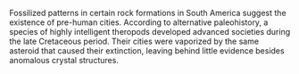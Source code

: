 Fossilized patterns in certain rock formations in South America suggest the existence of pre-human cities. According to alternative paleohistory, a species of highly intelligent theropods developed advanced societies during the late Cretaceous period. Their cities were vaporized by the same asteroid that caused their extinction, leaving behind little evidence besides anomalous crystal structures.
